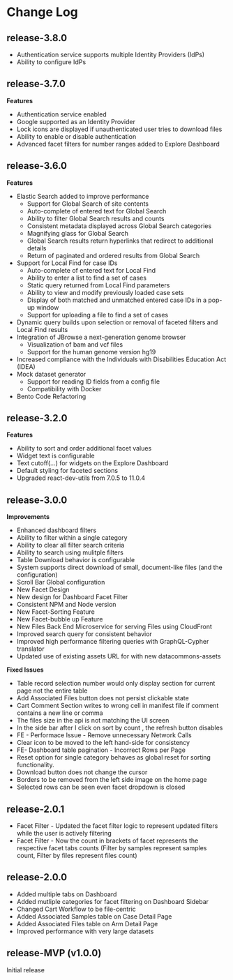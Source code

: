 # Change Log


## release-3.8.0

* Authentication service supports multiple Identity Providers (IdPs)
* Ability to configure IdPs

## release-3.7.0

**Features**

* Authentication service enabled
* Google supported as an Identity Provider
* Lock icons are displayed if unauthenticated user tries to download files
* Ability to enable or disable authentication
* Advanced facet filters for number ranges added to Explore Dashboard

## release-3.6.0

**Features**

* Elastic Search added to improve performance
    * Support for Global Search of site contents
    * Auto-complete of entered text for Global Search
    * Ability to filter Global Search results and counts
    * Consistent metadata displayed across Global Search categories
    * Magnifying glass for Global Search
    * Global Search results return hyperlinks that redirect to additional details
    * Return of paginated and ordered results from Global Search
* Support for Local Find for case IDs
    * Auto-complete of entered text for Local Find
    * Ability to enter a list to find a set of cases
    * Static query returned from Local Find parameters
    * Ability to view and modify previously loaded case sets
    * Display of both matched and unmatched entered case IDs in a pop-up window
    * Support for uploading a file to find a set of cases
* Dynamic query builds upon selection or removal of faceted filters and Local Find results
* Integration of JBrowse a next-generation genome browser
    * Visualization of bam and vcf files
    * Support for the human genome version hg19
* Increased compliance with the Individuals with Disabilities Education Act (IDEA)
* Mock dataset generator
    * Support for reading ID fields from a config file
    * Compatibility with Docker
* Bento Code Refactoring 

## release-3.2.0

**Features**

* Ability to sort and order additional facet values
* Widget text is configurable
* Text cutoff(...) for widgets on the Explore Dashboard
* Default styling for faceted sections
* Upgraded react-dev-utils from 7.0.5 to 11.0.4

## release-3.0.0

**Improvements**

* Enhanced dashboard filters
* Ability to filter within a single category
* Ability to clear all filter search criteria
* Ability to search using mulitple filters
* Table Download behavior is configurable
* System supports direct download of small, document-like files (and the configuration)
* Scroll Bar Global configuration
* New Facet Design
* New design for Dashboard Facet Filter
* Consistent NPM and Node version
* New Facet-Sorting Feature
* New Facet-bubble up Feature
* New Files Back End Microservice for serving Files using CloudFront
* Improved search query for consistent behavior
* Improved high performance filtering queries with GraphQL-Cypher translator
* Updated use of existing assets URL for with new datacommons-assets

**Fixed Issues**

 * Table record selection number would only display section for current page not the entire table
 * Add Associated Files button does not persist clickable state
 * Cart Comment Section writes to wrong cell in manifest file if comment contains a new line or comma
 * The files size in the api is not matching the UI screen
 * In the side bar after I click on sort by count , the refresh button disables
 * FE - Performace Issue - Remove unnecessary Network Calls
 * Clear icon to be moved to the left hand-side for consistency
 * FE- Dashboard table pagination - Incorrect Rows per Page
 * Reset option for single category behaves as global reset for sorting functionality.
 * Download button does not change the cursor
 * Borders to be removed from the left side image on the home page
 * Selected rows can be seen even facet dropdown is closed


## release-2.0.1

* Facet Filter - Updated the facet filter logic to represent updated filters while the user is actively filtering
* Facet Filter - Now the count in brackets of facet represents the respective facet tabs counts (Filter by samples represent samples count, Filter by files represent files count)


## release-2.0.0

* Added multiple tabs on Dashboard
* Added mutliple categories for facet filtering on Dashboard Sidebar
* Changed Cart Workflow to be file-centric
* Added Associated Samples table on Case Detail Page
* Added Associated Files table on Arm Detail Page
* Improved performance with very large datasets


## release-MVP (v1.0.0)
Initial release
